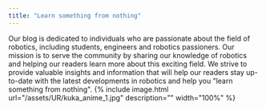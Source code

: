 ```yaml
---
title: "Learn something from nothing"
---
```

Our blog is dedicated to individuals who are passionate about the field of robotics, including students, engineers and robotics passioners. Our mission is to serve the community by sharing our knowledge of robotics and helping our readers learn more about this exciting field. We strive to provide valuable insights and information that will help our readers stay up-to-date with the latest developments in robotics and help you "learn something from nothing".
{% include image.html url="/assets/UR/kuka_anime_1.jpg" description="" width="100%" %}
